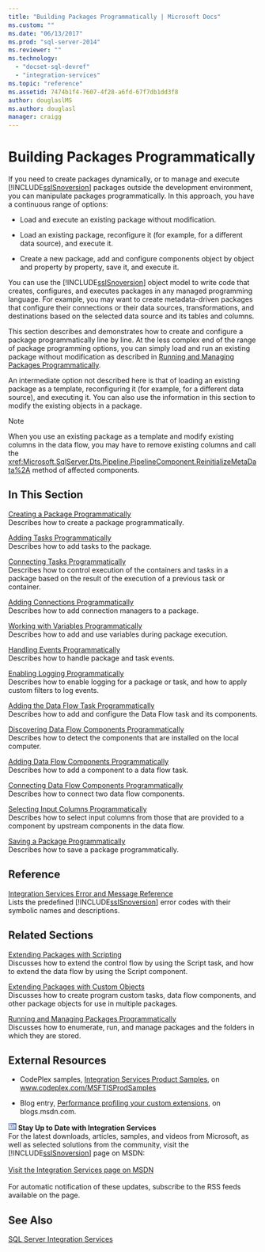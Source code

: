 ```yaml
---
title: "Building Packages Programmatically | Microsoft Docs"
ms.custom: ""
ms.date: "06/13/2017"
ms.prod: "sql-server-2014"
ms.reviewer: ""
ms.technology: 
  - "docset-sql-devref"
  - "integration-services"
ms.topic: "reference"
ms.assetid: 7474b1f4-7607-4f28-a6fd-67f7db1dd3f8
author: douglaslMS
ms.author: douglasl
manager: craigg
---
```

# Building Packages Programmatically
  If you need to create packages dynamically, or to manage and execute [!INCLUDE[ssISnoversion](../../includes/ssisnoversion-md.md)] packages outside the development environment, you can manipulate packages programmatically. In this approach, you have a continuous range of options:  
  
-   Load and execute an existing package without modification.  
  
-   Load an existing package, reconfigure it (for example, for a different data source), and execute it.  
  
-   Create a new package, add and configure components object by object and property by property, save it, and execute it.  
  
 You can use the [!INCLUDE[ssISnoversion](../../includes/ssisnoversion-md.md)] object model to write code that creates, configures, and executes packages in any managed programming language. For example, you may want to create metadata-driven packages that configure their connections or their data sources, transformations, and destinations based on the selected data source and its tables and columns.  
  
 This section describes and demonstrates how to create and configure a package programmatically line by line. At the less complex end of the range of package programming options, you can simply load and run an existing package without modification as described in [Running and Managing Packages Programmatically](../run-manage-packages-programmatically/running-and-managing-packages-programmatically.md).  
  
 An intermediate option not described here is that of loading an existing package as a template, reconfiguring it (for example, for a different data source), and executing it. You can also use the information in this section to modify the existing objects in a package.  
  
> [!NOTE]  
>  When you use an existing package as a template and modify existing columns in the data flow, you may have to remove existing columns and call the <xref:Microsoft.SqlServer.Dts.Pipeline.PipelineComponent.ReinitializeMetaData%2A> method of affected components.  
  
## In This Section  
 [Creating a Package Programmatically](../building-packages-programmatically/creating-a-package-programmatically.md)  
 Describes how to create a package programmatically.  
  
 [Adding Tasks Programmatically](../building-packages-programmatically/adding-tasks-programmatically.md)  
 Describes how to add tasks to the package.  
  
 [Connecting Tasks Programmatically](../building-packages-programmatically/connecting-tasks-programmatically.md)  
 Describes how to control execution of the containers and tasks in a package based on the result of the execution of a previous task or container.  
  
 [Adding Connections Programmatically](../building-packages-programmatically/adding-connections-programmatically.md)  
 Describes how to add connection managers to a package.  
  
 [Working with Variables Programmatically](../building-packages-programmatically/working-with-variables-programmatically.md)  
 Describes how to add and use variables during package execution.  
  
 [Handling Events Programmatically](../building-packages-programmatically/handling-events-programmatically.md)  
 Describes how to handle package and task events.  
  
 [Enabling Logging Programmatically](../building-packages-programmatically/enabling-logging-programmatically.md)  
 Describes how to enable logging for a package or task, and how to apply custom filters to log events.  
  
 [Adding the Data Flow Task Programmatically](../building-packages-programmatically/adding-the-data-flow-task-programmatically.md)  
 Describes how to add and configure the Data Flow task and its components.  
  
 [Discovering Data Flow Components Programmatically](../building-packages-programmatically/discovering-data-flow-components-programmatically.md)  
 Describes how to detect the components that are installed on the local computer.  
  
 [Adding Data Flow Components Programmatically](../building-packages-programmatically/adding-data-flow-components-programmatically.md)  
 Describes how to add a component to a data flow task.  
  
 [Connecting Data Flow Components Programmatically](../building-packages-programmatically/connecting-data-flow-components-programmatically.md)  
 Describes how to connect two data flow components.  
  
 [Selecting Input Columns Programmatically](../building-packages-programmatically/selecting-input-columns-programmatically.md)  
 Describes how to select input columns from those that are provided to a component by upstream components in the data flow.  
  
 [Saving a Package Programmatically](../building-packages-programmatically/saving-a-package-programmatically.md)  
 Describes how to save a package programmatically.  
  
## Reference  
 [Integration Services Error and Message Reference](../integration-services-error-and-message-reference.md)  
 Lists the predefined [!INCLUDE[ssISnoversion](../../includes/ssisnoversion-md.md)] error codes with their symbolic names and descriptions.  
  
## Related Sections  
 [Extending Packages with Scripting](../extending-packages-scripting/extending-packages-with-scripting.md)  
 Discusses how to extend the control flow by using the Script task, and how to extend the data flow by using the Script component.  
  
 [Extending Packages with Custom Objects](../extending-packages-custom-objects/extending-packages-with-custom-objects.md)  
 Discusses how to create program custom tasks, data flow components, and other package objects for use in multiple packages.  
  
 [Running and Managing Packages Programmatically](../run-manage-packages-programmatically/running-and-managing-packages-programmatically.md)  
 Discusses how to enumerate, run, and manage packages and the folders in which they are stored.  
  
## External Resources  
  
-   CodePlex samples, [Integration Services Product Samples](http://go.microsoft.com/fwlink/?LinkID=131204), on www.codeplex.com/MSFTISProdSamples  
  
-   Blog entry, [Performance profiling your custom extensions](http://go.microsoft.com/fwlink/?LinkId=238831), on blogs.msdn.com.  
  
![Integration Services icon (small)](../media/dts-16.gif "Integration Services icon (small)")  **Stay Up to Date with Integration Services**<br /> For the latest downloads, articles, samples, and videos from Microsoft, as well as selected solutions from the community, visit the [!INCLUDE[ssISnoversion](../../includes/ssisnoversion-md.md)] page on MSDN:<br /><br /> [Visit the Integration Services page on MSDN](http://go.microsoft.com/fwlink/?LinkId=136655)<br /><br /> For automatic notification of these updates, subscribe to the RSS feeds available on the page.  
  
## See Also  
 [SQL Server Integration Services](../sql-server-integration-services.md)  
  
  
